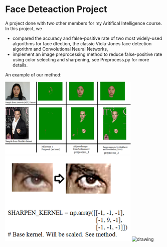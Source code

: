 # Face Deteaction Project
A project done with two other members for my Aritifical Intelligence course.
In this project, we 
* compared the accuracy and false-positive rate of two most widely-used algorithms for face dtection, the classic Viola-Jones face detection algorithm and Convolutional Neural Networks,
* implement an image preprocessing method to reduce false-positive rate using color selecting and sharpening, see Preprocess.py for more details.

An example of our method:

<img src="/images/7.png" alt="drawing" width="400"/>
<img src="/images/9.png" alt="drawing" width="400"/>
<img src="/images/preview" alt="drawing" width="400"/>
